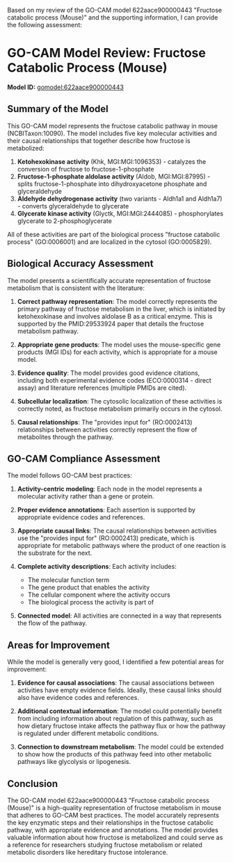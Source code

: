 Based on my review of the GO-CAM model 622aace900000443 "Fructose catabolic process (Mouse)" and the supporting information, I can provide the following assessment:

# GO-CAM Model Review: Fructose Catabolic Process (Mouse)
**Model ID:** [gomodel:622aace900000443](https://bioregistry.io/go.model:622aace900000443)

## Summary of the Model
This GO-CAM model represents the fructose catabolic pathway in mouse (NCBITaxon:10090). The model includes five key molecular activities and their causal relationships that together describe how fructose is metabolized:

1. **Ketohexokinase activity** (Khk, MGI:MGI:1096353) - catalyzes the conversion of fructose to fructose-1-phosphate
2. **Fructose-1-phosphate aldolase activity** (Aldob, MGI:MGI:87995) - splits fructose-1-phosphate into dihydroxyacetone phosphate and glyceraldehyde
3. **Aldehyde dehydrogenase activity** (two variants - Aldh1a1 and Aldh1a7) - converts glyceraldehyde to glycerate
4. **Glycerate kinase activity** (Glyctk, MGI:MGI:2444085) - phosphorylates glycerate to 2-phosphoglycerate

All of these activities are part of the biological process "fructose catabolic process" (GO:0006001) and are localized in the cytosol (GO:0005829).

## Biological Accuracy Assessment

The model presents a scientifically accurate representation of fructose metabolism that is consistent with the literature:

1. **Correct pathway representation**: The model correctly represents the primary pathway of fructose metabolism in the liver, which is initiated by ketohexokinase and involves aldolase B as a critical enzyme. This is supported by the PMID:29533924 paper that details the fructose metabolism pathway.

2. **Appropriate gene products**: The model uses the mouse-specific gene products (MGI IDs) for each activity, which is appropriate for a mouse model.

3. **Evidence quality**: The model provides good evidence citations, including both experimental evidence codes (ECO:0000314 - direct assay) and literature references (multiple PMIDs are cited).

4. **Subcellular localization**: The cytosolic localization of these activities is correctly noted, as fructose metabolism primarily occurs in the cytosol.

5. **Causal relationships**: The "provides input for" (RO:0002413) relationships between activities correctly represent the flow of metabolites through the pathway.

## GO-CAM Compliance Assessment

The model follows GO-CAM best practices:

1. **Activity-centric modeling**: Each node in the model represents a molecular activity rather than a gene or protein.

2. **Proper evidence annotations**: Each assertion is supported by appropriate evidence codes and references.

3. **Appropriate causal links**: The causal relationships between activities use the "provides input for" (RO:0002413) predicate, which is appropriate for metabolic pathways where the product of one reaction is the substrate for the next.

4. **Complete activity descriptions**: Each activity includes:
   - The molecular function term
   - The gene product that enables the activity
   - The cellular component where the activity occurs
   - The biological process the activity is part of

5. **Connected model**: All activities are connected in a way that represents the flow of the pathway.

## Areas for Improvement

While the model is generally very good, I identified a few potential areas for improvement:

1. **Evidence for causal associations**: The causal associations between activities have empty evidence fields. Ideally, these causal links should also have evidence codes and references.

2. **Additional contextual information**: The model could potentially benefit from including information about regulation of this pathway, such as how dietary fructose intake affects the pathway flux or how the pathway is regulated under different metabolic conditions.

3. **Connection to downstream metabolism**: The model could be extended to show how the products of this pathway feed into other metabolic pathways like glycolysis or lipogenesis.

## Conclusion

The GO-CAM model 622aace900000443 "Fructose catabolic process (Mouse)" is a high-quality representation of fructose metabolism in mouse that adheres to GO-CAM best practices. The model accurately represents the key enzymatic steps and their relationships in the fructose catabolic pathway, with appropriate evidence and annotations. The model provides valuable information about how fructose is metabolized and could serve as a reference for researchers studying fructose metabolism or related metabolic disorders like hereditary fructose intolerance.